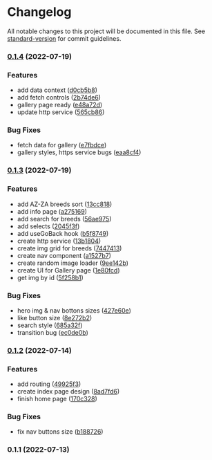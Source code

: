 # Changelog

All notable changes to this project will be documented in this file. See [standard-version](https://github.com/conventional-changelog/standard-version) for commit guidelines.

### [0.1.4](https://github.com/AlexKasatov/pets-paw/compare/v0.1.3...v0.1.4) (2022-07-19)


### Features

* add data context ([d0cb5b8](https://github.com/AlexKasatov/pets-paw/commit/d0cb5b867e3d1ad0f15ce8a4f71898f414c29bc6))
* add fetch controls ([2b74de6](https://github.com/AlexKasatov/pets-paw/commit/2b74de6ce96f5e70c96e829ff45b9df7f22cb71e))
* gallery page ready ([e48a72d](https://github.com/AlexKasatov/pets-paw/commit/e48a72dc6a4464620675a1b3c01a173eea84c6fb))
* update http service ([565cb86](https://github.com/AlexKasatov/pets-paw/commit/565cb86fdf3688240c2e114b5eb2253ab5707ee0))


### Bug Fixes

* fetch data for gallery ([e7fbdce](https://github.com/AlexKasatov/pets-paw/commit/e7fbdced4bbddee1629202a5d636514e2ec270be))
* gallery styles, https service bugs ([eaa8cf4](https://github.com/AlexKasatov/pets-paw/commit/eaa8cf4c67ebaf9596d3568d9221f8b129377db6))

### [0.1.3](https://github.com/AlexKasatov/pets-paw/compare/v0.1.2...v0.1.3) (2022-07-19)


### Features

* add AZ-ZA breeds sort ([13cc818](https://github.com/AlexKasatov/pets-paw/commit/13cc8186b6cc1baef7187c1f199f1951f838a08d))
* add info page ([a275169](https://github.com/AlexKasatov/pets-paw/commit/a275169c89e382065d61ad26a83ce9b0b8efbeb4))
* add search for breeds ([56ae975](https://github.com/AlexKasatov/pets-paw/commit/56ae975a6a0b969a500d254ee53d59f9fea9e04d))
* add selects ([2045f3f](https://github.com/AlexKasatov/pets-paw/commit/2045f3f4bdf5eda3ea7cab74f8a12ced89ad544a))
* add useGoBack hook ([b5f8749](https://github.com/AlexKasatov/pets-paw/commit/b5f8749fc32c2b9054fdb8da303114a3f667b1e9))
* create http service ([13b1804](https://github.com/AlexKasatov/pets-paw/commit/13b1804dd7cbd060fd970a40da6ea3e13647d553))
* create img grid for breeds ([7447413](https://github.com/AlexKasatov/pets-paw/commit/744741307dabfe3fc00f67ba6009c74d28fbc06a))
* create nav component ([a1527b7](https://github.com/AlexKasatov/pets-paw/commit/a1527b7f293fe14871d55bd4d6b592866a34180c))
* create random image loader ([9ee142b](https://github.com/AlexKasatov/pets-paw/commit/9ee142b4f56d655723c9accf3fa50f3ab8287bb0))
* create UI for Gallery page ([1e80fcd](https://github.com/AlexKasatov/pets-paw/commit/1e80fcd2d36768d11b8e901b8bf4a9092af738c9))
* get img by id ([5f258b1](https://github.com/AlexKasatov/pets-paw/commit/5f258b12c53b5a056e463d70699d770aeb94d1dc))


### Bug Fixes

* hero img & nav bottons sizes ([427e60e](https://github.com/AlexKasatov/pets-paw/commit/427e60e2e96be85c801de84275c01cd02753b33a))
* like button size ([8e272b2](https://github.com/AlexKasatov/pets-paw/commit/8e272b2d8d19a7b3a6cc33d8c6e518f89a6b6806))
* search style ([685a32f](https://github.com/AlexKasatov/pets-paw/commit/685a32fe894aa7fb00c72e9310f2ff34490cfe61))
* transition bug ([ec0de0b](https://github.com/AlexKasatov/pets-paw/commit/ec0de0b6e5cffad1e36548a936f7ecac0cf94341))

### [0.1.2](https://github.com/AlexKasatov/pets-paw/compare/v0.1.1...v0.1.2) (2022-07-14)


### Features

* add routing ([49925f3](https://github.com/AlexKasatov/pets-paw/commit/49925f36a571af0ad961478265b059c32a51c10a))
* create index page design ([8ad7fd6](https://github.com/AlexKasatov/pets-paw/commit/8ad7fd64d037ab47aaf6937f0e339b95e06ac620))
* finish home page ([170c328](https://github.com/AlexKasatov/pets-paw/commit/170c328daf06e219a300e57de9968b7e5b6af367))


### Bug Fixes

* fix nav buttons size ([b188726](https://github.com/AlexKasatov/pets-paw/commit/b188726ad69487340ad207a67f1239ee5cc8528b))

### 0.1.1 (2022-07-13)
